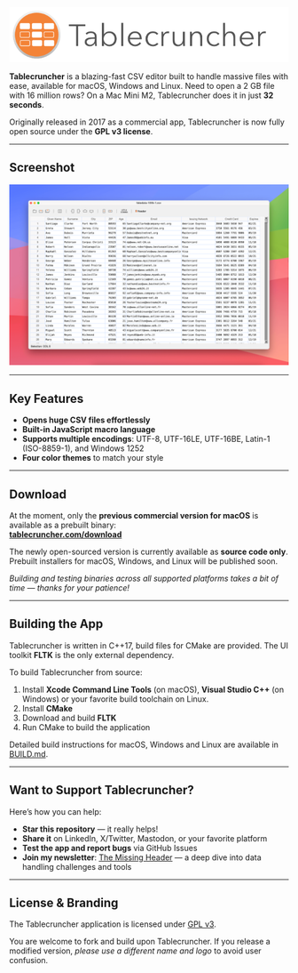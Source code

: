 <p align="center">
  <img src="assets/artwork/logo2019.png" alt="Tablecruncher logo" />
</p>

**Tablecruncher** is a blazing-fast CSV editor built to handle massive files with ease, available for macOS, Windows and Linux. 
Need to open a 2 GB file with 16 million rows? On a Mac Mini M2, Tablecruncher does it in just **32 seconds**.

Originally released in 2017 as a commercial app, Tablecruncher is now fully open source under the **GPL v3 license**.


---

## Screenshot

![Tablecruncher Screenshot](assets/artwork/screenshot.png)

---

## Key Features

- **Opens huge CSV files effortlessly**
- **Built-in JavaScript macro language**
- **Supports multiple encodings**: UTF-8, UTF-16LE, UTF-16BE, Latin-1 (ISO-8859-1), and Windows 1252
- **Four color themes** to match your style

---

## Download

At the moment, only the **previous commercial version for macOS** is available as a prebuilt binary:  
**[tablecruncher.com/download](https://tablecruncher.com/download/)**

The newly open-sourced version is currently available as **source code only**.  
Prebuilt installers for macOS, Windows, and Linux will be published soon.

_Building and testing binaries across all supported platforms takes a bit of time — thanks for your patience!_

---

## Building the App

Tablecruncher is written in C++17, build files for CMake are provided. The UI toolkit **FLTK** is the only external dependency.

To build Tablecruncher from source:

1. Install **Xcode Command Line Tools** (on macOS), **Visual Studio C++** (on Windows) or your favorite build toolchain on Linux.
2. Install **CMake**
3. Download and build **FLTK**
4. Run CMake to build the application

Detailed build instructions for macOS, Windows and Linux are available in [BUILD.md](BUILD.md).

---

## Want to Support Tablecruncher?

Here’s how you can help:

- **Star this repository** — it really helps!
- **Share it** on LinkedIn, X/Twitter, Mastodon, or your favorite platform
- **Test the app and report bugs** via GitHub Issues
- **Join my newsletter**: [The Missing Header](https://themissingheader.com) — a deep dive into data handling challenges and tools

---

## License & Branding

The Tablecruncher application is licensed under [GPL v3](LICENSE).

You are welcome to fork and build upon Tablecruncher. If you release a modified version, _please use a different name and logo_ to avoid user confusion.
